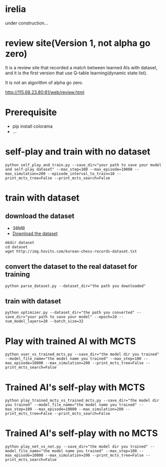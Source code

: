 # irelia
under construction...


# review site(Version 1, not alpha go zero)
It is a review site that recorded a match between learned AIs with dataset, and it is the first version that use Q-table learning(dynamic state list).


It is not an algorithm of alpha go zero.


http://115.68.23.80:81/web/review.html



# Prerequisite
- pip install colorama
- ...





# self-play and train with no dataset
```shell
python self_play_and_train.py --save_dir="your path to save your model and self-play dataset" --max_step=100 --max_episode=10000 --max_simulation=200 --episode_interval_to_train=10 --print_mcts_tree=False --print_mcts_search=False
```





# train with dataset

## download the dataset
- 38MB
- [Download the dataset](http://img.hovits.com/korean-chess-records-dataset.txt)
```shell
mkdir dataset
cd dataset
wget http://img.hovits.com/korean-chess-records-dataset.txt
```


## convert the dataset to the real dataset for training
```shell
python parse_dataset.py --dataset_dir="the path you downloaded"
```


## train with dataset
```shell
python optimizer.py --dataset_dir="the path you converted" --save_dir="your path to save your model" --epoch=10 --num_model_layers=20 --batch_size=32
```





# Play with trained AI with MCTS
```shell
python user_vs_trained_mcts.py --save_dir="the model dir you trained" --model_file_name="the model name you trained" --max_step=100 --max_episode=10000 --max_simulation=200 --print_mcts_tree=False --print_mcts_search=False
```





# Trained AI's self-play with MCTS
```shell
python play_trained_mcts_vs_trained_mcts.py --save_dir="the model dir you trained" --model_file_name="the model name you trained" --max_step=100 --max_episode=10000 --max_simulation=200 --print_mcts_tree=False --print_mcts_search=False
```





# Trained AI's self-play with no MCTS
```shell
python play_net_vs_net.py --save_dir="the model dir you trained" --model_file_name="the model name you trained" --max_step=100 --max_episode=10000 --max_simulation=200 --print_mcts_tree=False --print_mcts_search=False
```





